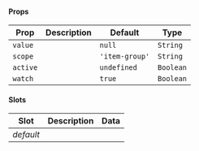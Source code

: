 #### Props

| Prop     | Description | Default        | Type      |
| -------- | ----------- | -------------- | --------- |
| `value`  |             | `null`         | `String`  |
| `scope`  |             | `'item-group'` | `String`  |
| `active` |             | `undefined`    | `Boolean` |
| `watch`  |             | `true`         | `Boolean` |

#### Slots

| Slot      | Description | Data |
| --------- | ----------- | ---- |
| _default_ |             |      |
